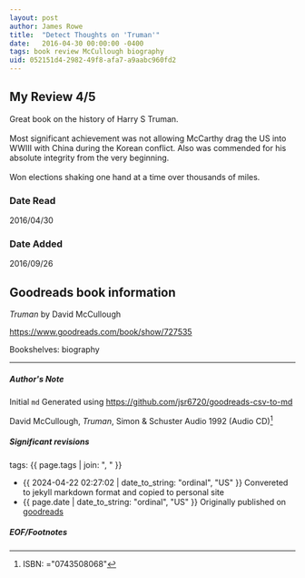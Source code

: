 ```yaml
---
layout: post
author: James Rowe
title:  "Detect Thoughts on 'Truman'"
date:   2016-04-30 00:00:00 -0400
tags: book review McCullough biography
uid: 052151d4-2982-49f8-afa7-a9aabc960fd2
---
```


<!-- highly dependent on how you personally use jekyll templates, and how you want this to show up -->
<!-- escape any jekyll keys with double brackets -->

## My Review 4/5

Great book on the history of Harry S Truman. <br/><br/>Most significant achievement was not allowing McCarthy drag the US into WWIII with China during the Korean conflict. Also was commended for his absolute integrity from the very beginning. <br/><br/>Won elections shaking one hand at a time over thousands of miles.

### Date Read
2016/04/30

### Date Added
2016/09/26

## Goodreads book information

*Truman* by David McCullough

https://www.goodreads.com/book/show/727535

Bookshelves: biography

---

##### Author's Note

Initial `md` Generated using https://github.com/jsr6720/goodreads-csv-to-md

David McCullough, *Truman*,  Simon & Schuster Audio 1992 (Audio CD)[^1]

##### Significant revisions

tags: {{ page.tags | join: ", " }} <!-- todo move this somewhere -->

- {{ 2024-04-22 02:27:02 | date_to_string: "ordinal", "US" }} Convereted to jekyll markdown format and copied to personal site
- {{ page.date | date_to_string: "ordinal", "US" }} Originally published on [goodreads](https://www.goodreads.com)

##### EOF/Footnotes

[^1]: ISBN: ="0743508068"